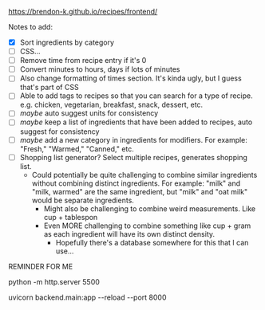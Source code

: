 https://brendon-k.github.io/recipes/frontend/

Notes to add:
- [x] Sort ingredients by category
- [ ] CSS...
- [ ] Remove time from recipe entry if it's 0
- [ ] Convert minutes to hours, days if lots of minutes
- [ ] Also change formatting of times section. It's kinda ugly, but I guess that's part of CSS
- [ ] Able to add tags to recipes so that you can search for a type of recipe. e.g. chicken, vegetarian, breakfast, snack, dessert, etc.
- [ ] *maybe* auto suggest units for consistency
- [ ] *maybe* keep a list of ingredients that have been added to recipes, auto suggest for consistency
- [ ] *maybe* add a new category in ingredients for modifiers. For example: "Fresh," "Warmed," "Canned," etc.
- [ ] Shopping list generator? Select multiple recipes, generates shopping list.
  - Could potentially be quite challenging to combine similar ingredients without combining distinct ingredients. For example: "milk" and "milk, warmed" are the same ingredient, but "milk" and "oat milk" would be separate ingredients.
    - Might also be challenging to combine weird measurements. Like cup + tablespon
    - Even MORE challenging to combine something like cup + gram as each ingredient will have its own distinct density. 
      - Hopefully there's a database somewhere for this that I can use...

REMINDER FOR ME

python -m http.server 5500

uvicorn backend.main:app --reload --port 8000